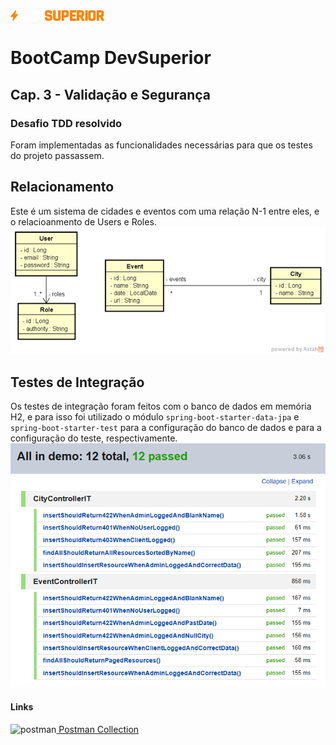 <a href="https://devsuperior.com.br/">
<img title="Postman Icon" src=".github/devsuperiorlogo.svg" alt="DevSuperior Logo" width="150"></a>

# BootCamp DevSuperior 
## Cap. 3 - Validação e Segurança
### Desafio TDD resolvido

Foram implementadas as funcionalidades necessárias para que os testes do projeto passassem.

## Relacionamento
Este é um sistema de cidades e eventos com uma relação N-1 entre eles, e o relacioanmento
de Users e Roles.
![Diagrama de classes](.github/relacionamento.png "Department - Employee - Auth")


## Testes de Integração
Os testes de integração foram feitos com o banco de dados em memória H2, e para isso foi utilizado o
módulo `spring-boot-starter-data-jpa` e `spring-boot-starter-test` para a configuração do banco de dados
e para a configuração do teste, respectivamente.
![Diagrama de classes](.github/testes.png "Testes - Realizados")

#### Links
<img title="Postman Icon" src="https://www.vectorlogo.zone/logos/getpostman/getpostman-icon.svg" alt="postman" width="40" height="40">[ Postman Collection](.github/DesafioValidacaoSeguranca.postman_collection.json)
